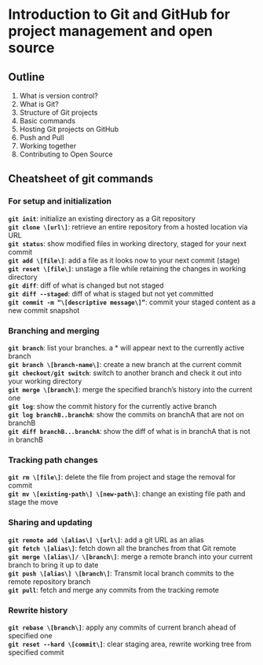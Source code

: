 # Introduction to Git and GitHub for project management and open source

## Outline
1. What is version control?
2. What is Git?
3. Structure of Git projects
4. Basic commands
5. Hosting Git projects on GitHub
6. Push and Pull
7. Working together
8. Contributing to Open Source


## Cheatsheet of git commands

### For setup and initialization
**`git init`**: initialize an existing directory as a Git repository<br>
**`git clone \[url\]`**: retrieve an entire repository from a hosted location via URL<br>
**`git status`**: show modified files in working directory, staged for your next commit<br>
**`git add \[file\]`**: add a file as it looks now to your next commit (stage)<br>
**`git reset \[file\]`**: unstage a file while retaining the changes in working directory<br>
**`git diff`**: diff of what is changed but not staged<br>
**`git diff --staged`**: diff of what is staged but not yet committed<br>
**`git commit -m “\[descriptive message\]”`**: commit your staged content as a new commit snapshot<br>

### Branching and merging
**`git branch`**: list your branches. a * will appear next to the currently active branch<br>
**`git branch \[branch-name\]`**: create a new branch at the current commit<br>
**`git checkout/git switch`**: switch to another branch and check it out into your working directory<br>
**`git merge \[branch\]`**: merge the specified branch’s history into the current one<br>
**`git log`**: show the commit history for the currently active branch<br>
**`git log branchB..branchA`**: show the commits on branchA that are not on branchB<br>
**`git diff branchB...branchA`**: show the diff of what is in branchA that is not in branchB<br>

### Tracking path changes
**`git rm \[file\]`**: delete the file from project and stage the removal for commit<br>
**`git mv \[existing-path\] \[new-path\]`**: change an existing file path and stage the move<br>

### Sharing and updating
**`git remote add \[alias\] \[url\]`**: add a git URL as an alias<br>
**`git fetch \[alias\]`**: fetch down all the branches from that Git remote<br>
**`git merge \[alias\]/ \[branch\]`**: merge a remote branch into your current branch to bring it up to date<br>
**`git push \[alias\] \[branch\]`**: Transmit local branch commits to the remote repository branch<br>
**`git pull`**: fetch and merge any commits from the tracking remote <br>

### Rewrite history
**`git rebase \[branch\]`**: apply any commits of current branch ahead of specified one<br>
**`git reset --hard \[commit\]`**: clear staging area, rewrite working tree from specified commit<br>
